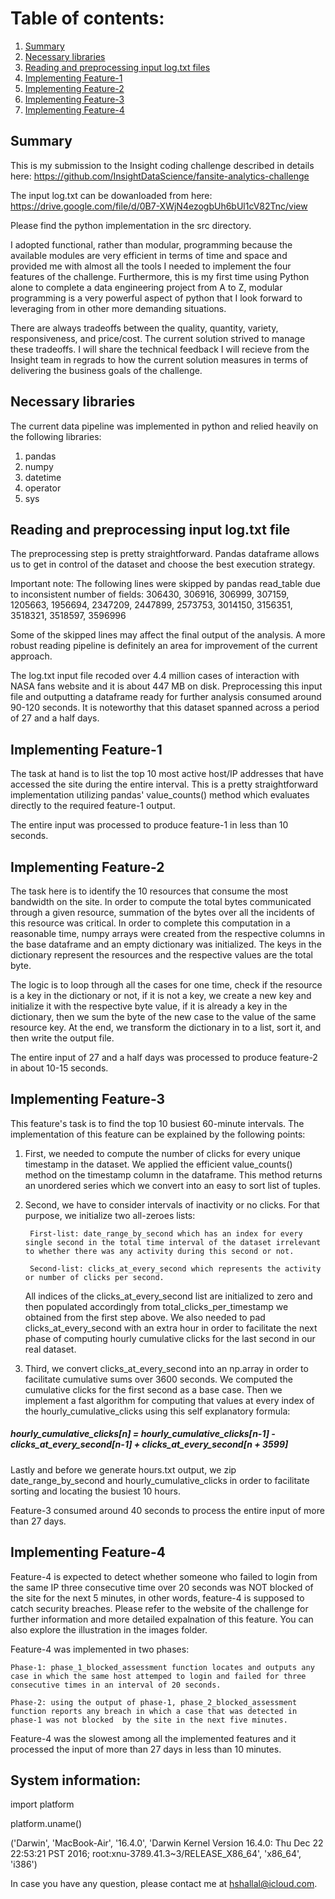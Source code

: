 # Table of contents:
1. [Summary](README.md#Summary)
2. [Necessary libraries](README.md#Necessary-libraries)
3. [Reading and preprocessing input log.txt files](README.md#Reading-and-preprocessing-input-.txt-file)
4. [Implementing Feature-1](README.md#Implementing-Feature-1)
5. [Implementing Feature-2](README.md#Implementing-Feature-2)
6. [Implementing Feature-3](README.md#Implementing-Feature-3)
7. [Implementing Feature-4](README.md#Implementing-Feature-4)


## Summary
This is my submission to the Insight coding challenge described in details here: https://github.com/InsightDataScience/fansite-analytics-challenge

The input log.txt can be dowanloaded from here: https://drive.google.com/file/d/0B7-XWjN4ezogbUh6bUl1cV82Tnc/view

Please find the python implementation in the src directory.

I adopted functional, rather than modular, programming because the available modules are very efficient in terms of time and space and provided me with almost all the tools I needed to implement the four features of the challenge. Furthermore, this is my first time using Python alone to complete a data engineering project from A to Z, modular programming is a very powerful aspect of python that I look forward to leveraging from in other more demanding situations.

There are always tradeoffs between the quality, quantity, variety, responsiveness, and price/cost. The current solution strived to manage these tradeoffs. I will share the technical feedback I will recieve from the Insight team in regrads to how the current solution measures in terms of delivering the business goals of the challenge.

## Necessary libraries

The current data pipeline was implemented in python and relied heavily on the following libraries:

1) pandas
2) numpy
3) datetime
4) operator
5) sys

## Reading and preprocessing input log.txt file

The preprocessing step is pretty straightforward. Pandas dataframe allows us to get in control of the dataset and choose the  best execution strategy. 

Important note: The following lines were skipped by pandas read_table due to inconsistent number of fields:
306430, 306916, 306999, 307159, 1205663, 1956694, 2347209, 2447899, 2573753, 3014150, 3156351, 3518321, 3518597, 3596996

Some of the skipped lines may affect the final output of the analysis. A more robust reading pipeline is definitely an area for improvement of the current  approach.

The log.txt input file recoded over 4.4 million cases of interaction with NASA fans website and it is about 447 MB on disk. Preprocessing this input file and  outputting a dataframe ready for further analysis consumed around 90-120 seconds. It is noteworthy that this dataset spanned across a period of 27 and a half  days.

## Implementing Feature-1

The task at hand is to list the top 10 most active host/IP addresses that have accessed the site during the entire interval. This is a pretty straightforward implementation utilizing pandas' value_counts() method which evaluates directly to the required feature-1 output.

The entire input was processed to produce feature-1 in less than 10 seconds.

## Implementing Feature-2

The task here is to identify the 10 resources that consume the most bandwidth on the site. In order to compute the total bytes communicated through a given resource, summation of the bytes over all the incidents of this resource was critical. In order to complete this computation in a reasonable time, numpy arrays were created from the respective columns in the base dataframe and an empty dictionary was initialized. The keys in the dictionary represent the resources and the respective values are the total byte.

The logic is to loop through all the cases for one time, check if the resource is a key in the dictionary or not, if it is not a key, we create a new key and initialize it with the respective byte value, if it is already a key in the dictionary, then we  sum the byte of the new case to the value of the same resource key. At the end, we transform the dictionary in to a list, sort  it, and then write the output file.

The entire input of 27 and a half days was processed to produce feature-2 in about 10-15 seconds.


## Implementing Feature-3

This feature's task is to find the top 10 busiest 60-minute intervals. The implementation of this feature can be explained by the following points:

1) First, we needed to compute the number of clicks for every unique timestamp in the dataset. We applied the efficient value_counts() method on the timestamp column in the dataframe. This method returns an unordered series which we convert into an easy to sort list of tuples.

2) Second, we have to consider intervals of inactivity or no clicks. For that purpose, we initialize two all-zeroes lists:

        First-list: date_range_by_second which has an index for every single second in the total time interval of the dataset irrelevant to whether there was any activity during this second or not.

        Second-list: clicks_at_every_second which represents the activity or number of clicks per second. 

    All indices of the clicks_at_every_second list are initialized to zero and then populated accordingly from total_clicks_per_timestamp we obtained from the first step above. We also needed to pad clicks_at_every_second with an extra hour in order to facilitate the next phase of computing hourly cumulative clicks for the last second in our real dataset.

3) Third, we convert clicks_at_every_second into an np.array in order to facilitate cumulative sums over 3600 seconds. We computed the cumulative clicks for the first second as a base case. Then we implement a fast algorithm for computing that values at every index of the hourly_cumulative_clicks using this self explanatory formula:

##### hourly_cumulative_clicks[n] = hourly_cumulative_clicks[n-1] - clicks_at_every_second[n-1] + clicks_at_every_second[n + 3599]

Lastly and before we generate hours.txt output, we zip date_range_by_second and hourly_cumulative_clicks in order to facilitate sorting and locating the busiest        10 hours.

Feature-3 consumed around 40 seconds to process the entire input of more than 27 days.


## Implementing Feature-4

Feature-4 is expected to detect whether someone who failed to login from the same IP three consecutive time over 20 seconds was NOT blocked of the site for the  next 5 minutes, in other words, feature-4 is supposed to catch security breaches. Please refer to the website of the challenge for further information and more detailed expalnation of this feature. You can also explore the illustration in the images folder.

Feature-4 was implemented in two phases:

    Phase-1: phase_1_blocked_assessment function locates and outputs any case in which the same host attemped to login and failed for three consecutive times in an interval of 20 seconds. 

    Phase-2: using the output of phase-1, phase_2_blocked_assessment function reports any breach in which a case that was detected in phase-1 was not blocked  by the site in the next five minutes.

Feature-4 was the slowest among all the implemented features and it processed the input of more than 27 days in less than 10 minutes.


## System information:

import platform

platform.uname()

('Darwin',
'MacBook-Air',
'16.4.0',
'Darwin Kernel Version 16.4.0: Thu Dec 22 22:53:21 PST 2016; root:xnu-3789.41.3~3/RELEASE_X86_64',
'x86_64',
'i386')

In case you have any question, please contact me at hshallal@icloud.com. 
